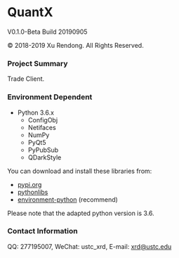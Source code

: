 # QuantX
V0.1.0-Beta Build 20190905

© 2018-2019 Xu Rendong. All Rights Reserved.

### Project Summary
Trade Client.

### Environment Dependent
 - Python 3.6.x
   - ConfigObj
   - Netifaces
   - NumPy
   - PyQt5
   - PyPubSub
   - QDarkStyle

You can download and install these libraries from:
 - [pypi.org](https://pypi.org/ "pypi.org")
 - [pythonlibs](https://www.lfd.uci.edu/~gohlke/pythonlibs/ "pythonlibs")
 - [environment-python](https://github.com/universal-exchange/environment-python "environment-python") (recommend)

Please note that the adapted python version is 3.6.

### Contact Information
QQ: 277195007, WeChat: ustc_xrd, E-mail: xrd@ustc.edu
